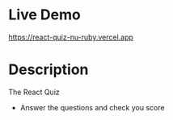 # Live Demo

https://react-quiz-nu-ruby.vercel.app

# Description

The React Quiz

- Answer the questions and check you score

